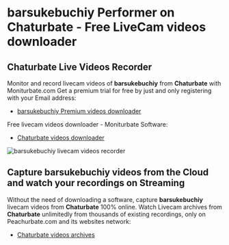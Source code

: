 # barsukebuchiy Performer on Chaturbate - Free LiveCam videos downloader

## Chaturbate Live Videos Recorder

Monitor and record livecam videos of **barsukebuchiy** from **Chaturbate** with Moniturbate.com
Get a premium trial for free by just and only registering with your Email address:
* [barsukebuchiy Premium videos downloader](https://moniturbate.com/request-demo-licence-key.html)

Free livecam videos downloader - Moniturbate Software:
* [Chaturbate videos downloader](https://moniturbate.com/moniturbate-download-software.html)

![barsukebuchiy livecam videos recorder](https://peachurnet.com/templates/moniturbate-software.png)


## Capture barsukebuchiy videos from the Cloud and watch your recordings on Streaming

Without the need of downloading a software, capture **barsukebuchiy** livecam videos from **Chaturbate** 100% online.
Watch Livecam archives from **Chaturbate** unlimitedly from thousands of existing recordings, only on Peachurbate.com and its websites network:
* [Chaturbate videos archives](https://peachurnet.com/)